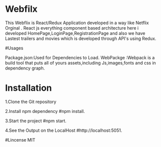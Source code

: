 # Webfilx

This Webflix is React/Redux Application developed in a way like Netflix Orginal . React js everything component based architecture here i developed 
HomePage,LoginPage,RegistrationPage and also we have Lastest trailers and movies which is developed through API's using Redux.

#Usages

Package.json:Used for Dependencies to Load.
WebPackge :Webpack is a build tool that puts all of yours assets,including Js,images,fonts and css in dependency graph.

# Installation

1.Clone the Git repository

2.Install npm dependency #npm install.

3.Start the project #npm start.

4.See the Output on the LocalHost #http://localhost:5051.

#Lincense
 MIT
